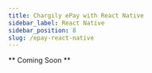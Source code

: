 ```yaml
---
title: Chargily ePay with React Native
sidebar_label: React Native
sidebar_position: 8
slug: /epay-react-native
---
```


** Coming Soon **
